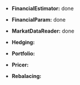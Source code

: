 
- **FinancialEstimator:** done 

- **FinancialParam:** done 

- **MarkatDataReader:** done 

- **Hedging:**

- **Portfolio:**

- **Pricer:**

- **Rebalacing:**